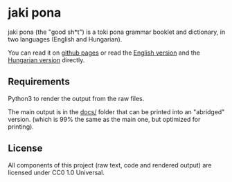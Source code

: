 # jaki pona

jaki pona (the "good sh\*t") is a toki pona grammar booklet and dictionary, in two languages (English and Hungarian).

You can read it on [github pages](.) or read the [English version](./jaki_shit-en.md) and the [Hungarian version](./jaki_shit-hu.md) directly.

## Requirements

Python3 to render the output from the raw files.

The main output is in the [docs/](./docs/) folder that can be printed into an "abridged" version. (which is 99% the same as the main one, but optimized for printing).

## License

All components of this project (raw text, code and rendered output) are licensed under CC0 1.0 Universal.
